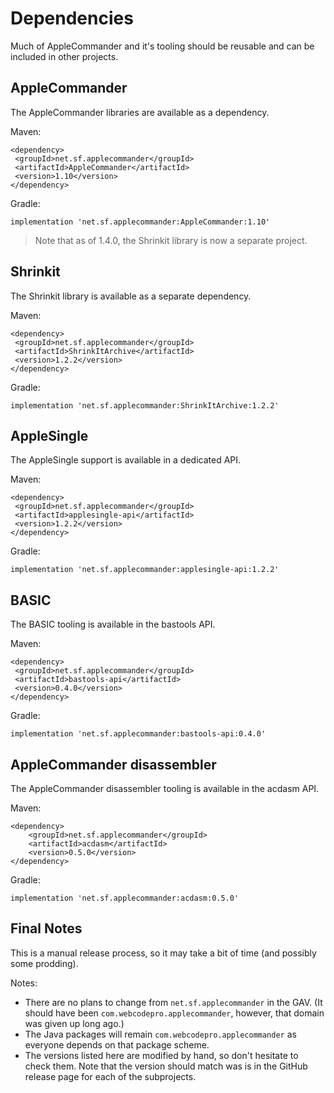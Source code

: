 # Dependencies

Much of AppleCommander and it's tooling should be reusable and can be included in other projects.

## AppleCommander

The AppleCommander libraries are available as a dependency.

Maven:

```
<dependency>
 <groupId>net.sf.applecommander</groupId>
 <artifactId>AppleCommander</artifactId>
 <version>1.10</version>
</dependency>
```

Gradle:

```
implementation 'net.sf.applecommander:AppleCommander:1.10'
```

> Note that as of 1.4.0, the Shrinkit library is now a separate project.

## Shrinkit

The Shrinkit library is available as a separate dependency.

Maven:

```
<dependency>
 <groupId>net.sf.applecommander</groupId>
 <artifactId>ShrinkItArchive</artifactId>
 <version>1.2.2</version>
</dependency>
```

Gradle:

```
implementation 'net.sf.applecommander:ShrinkItArchive:1.2.2'
```

## AppleSingle 

The AppleSingle support is available in a dedicated API.

Maven:

```
<dependency>
 <groupId>net.sf.applecommander</groupId>
 <artifactId>applesingle-api</artifactId>
 <version>1.2.2</version>
</dependency>
```
Gradle:

```
implementation 'net.sf.applecommander:applesingle-api:1.2.2'
```

## BASIC 

The BASIC tooling is available in the bastools API.

Maven:

```
<dependency>
 <groupId>net.sf.applecommander</groupId>
 <artifactId>bastools-api</artifactId>
 <version>0.4.0</version>
</dependency>
```

Gradle:

```
implementation 'net.sf.applecommander:bastools-api:0.4.0'
```

## AppleCommander disassembler

The AppleCommander disassembler tooling is available in the acdasm API.

Maven:

```
<dependency>
    <groupId>net.sf.applecommander</groupId>
    <artifactId>acdasm</artifactId>
    <version>0.5.0</version>
</dependency>
```

Gradle:

```
implementation 'net.sf.applecommander:acdasm:0.5.0'
```

## Final Notes
This is a manual release process, so it may take a bit of time (and possibly some prodding).

Notes:

* There are no plans to change from `net.sf.applecommander` in the GAV. (It should have been `com.webcodepro.applecommander`, however, that domain was given up long ago.)
* The Java packages will remain `com.webcodepro.applecommander` as everyone depends on that package scheme.
* The versions listed here are modified by hand, so don't hesitate to check them. Note that the version should match was is in the GitHub release page for each of the subprojects.
